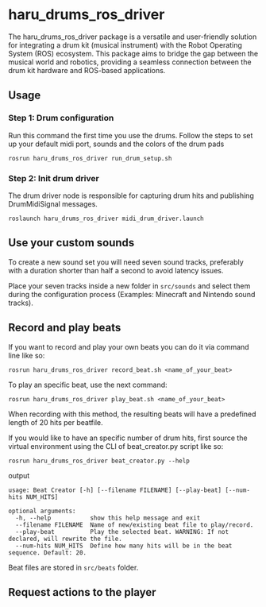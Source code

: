 # haru_drums_ros_driver

The haru_drums_ros_driver package is a versatile and user-friendly solution for integrating a drum kit (musical instrument) with the Robot Operating
System (ROS) ecosystem. This package aims to bridge the gap between the musical world and robotics, providing a seamless connection between the drum
kit hardware and ROS-based applications.


## Usage
### Step 1: Drum configuration

Run this command the first time you use the drums. Follow the steps to set up your default midi port,
sounds and the colors of the drum pads

```shell
rosrun haru_drums_ros_driver run_drum_setup.sh
```

### Step 2: Init drum driver
The drum driver node is responsible for capturing drum hits and publishing
DrumMidiSignal messages.
```shell
roslaunch haru_drums_ros_driver midi_drum_driver.launch
```

## Use your custom sounds
To create a new sound set you will need seven sound tracks, preferably with a duration shorter than half a second
to avoid latency issues.

Place your seven tracks inside a new folder in ``src/sounds`` and select them during the configuration process (Examples: Minecraft and Nintendo
sound tracks).

## Record and play beats
If you want to record and play your own beats you can do it via command line like so:

```shell
rosrun haru_drums_ros_driver record_beat.sh <name_of_your_beat>
```

To play an specific beat, use the next command:
```shell
rosrun haru_drums_ros_driver play_beat.sh <name_of_your_beat>
```

When recording with this method, the resulting beats will have a predefined length of 20 hits per beatfile.

If you would like to have an specific number of drum hits, first source the virtual environment using the CLI of beat_creator.py script like so:
```shell
rosrun haru_drums_ros_driver beat_creator.py --help
```
output
```
usage: Beat Creator [-h] [--filename FILENAME] [--play-beat] [--num-hits NUM_HITS]

optional arguments:
  -h, --help           show this help message and exit
  --filename FILENAME  Name of new/existing beat file to play/record.
  --play-beat          Play the selected beat. WARNING: If not declared, will rewrite the file.
  --num-hits NUM_HITS  Define how many hits will be in the beat sequence. Default: 20.
```

Beat files are stored in ``src/beats`` folder.

## Request actions to the player
